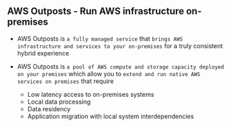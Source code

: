 ## AWS Outposts - Run AWS infrastructure on-premises

- AWS Outposts is `a fully managed service` that `brings AWS infrastructure and services to your on-premises` for a truly consistent hybrid experience

- AWS Outposts is `a pool of AWS compute and storage capacity deployed on your premises` which allow you to `extend and run native AWS services on premises` that require

  - Low latency access to on-premises systems
  - Local data processing
  - Data residency
  - Application migration with local system interdependencies
